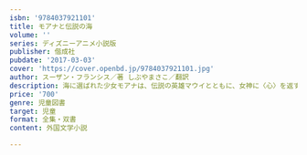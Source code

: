 ```yaml
---
isbn: '9784037921101'
title: モアナと伝説の海
volume: ''
series: ディズニーアニメ小説版
publisher: 偕成社
pubdate: '2017-03-03'
cover: 'https://cover.openbd.jp/9784037921101.jpg'
author: スーザン・フランシス／著 しぶやまさこ／翻訳
description: 海に選ばれた少女モアナは、伝説の英雄マウイとともに、女神に〈心〉を返す航海に旅立つ。南の海を舞台にした冒険ファンタジー。
price: '700'
genre: 児童図書
target: 児童
format: 全集・双書
content: 外国文学小説

---
```

